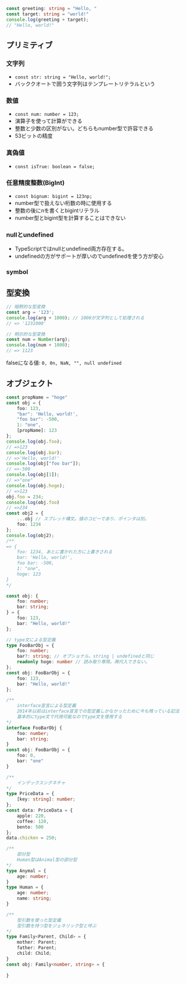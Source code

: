 ```ts
const greeting: string = "Hello, "
const target: string = "world!"
console.log(greeting + target);
// "Hello, world!"
```

## プリミティブ
### 文字列
- `const str: string = "Hello, world!";`
- バッククオートで囲う文字列はテンプレートリテラルという
### 数値
- `const num: number = 123;`
- 演算子を使って計算ができる
- 整数と少数の区別がない。どちらもnumber型で許容できる
- 53ビットの精度
### 真偽値
- `const isTrue: boolean = false;`
### 任意精度整数(BigInt)
- `const bignum: bigint = 123np;`
- number型で扱えない桁数の時に使用する
- 整数の後にnを書くとbigintリテラル
- number型とbigint型を計算することはできない
### nullとundefined
- TypeScriptではnullとundefined両方存在する。
- undefinedの方がサポートが厚いのでundefinedを使う方が安心
### symbol

## 型変換
```ts
// 暗黙的な型変換
const arg = '123';
console.log(arg + 1000); // 1000が文字列として処理される
// => '1231000'

// 明示的な型変換
const num = Number(arg);
console.log(num + 1000);
// => 1123
```
falseになる値: `0, 0n, NaN, "", null undefined`

## オブジェクト
```ts
const propName = "hoge"
const obj = {
	foo: 123,
	"bar": 'Hello, world!',
	"foo bar": -500,
	1: "one",
	[propName]: 123
};
console.log(obj.foo);
// =>123
console.log(obj.bar);
// =>'Hello, world!'
console.log(obj["foo bar"]);
// =>-500
console.log(obj[1]);
// =>"one"
console.log(obj.hoge);
// =>123
obj.foo = 234;
console.log(obj.foo)
// =>234
const obj2 = {
	...obj // スプレッド構文。値のコピーであり、ポインタは別。
	foo: 1234
};
console.log(obj2);
/**
=> {
	foo: 1234, あとに書かれた方に上書きされる
	bar: 'Hello, world!',
	foo bar: -500,
	1: "one",
	hoge: 123
}
*/
```
```ts
const obj: {
	foo: number;
	bar: string;
} = {
	foo: 123,
	bar: "Hello, world!"
};

// type文による型定義
type FooBarObj = {
	foo: number;
	bar?: string; // オプショナル。string | undefinedと同じ
	readonly hoge: number // 読み取り専用。再代入できない。
};
const obj: FooBarObj = {
	foo: 123,
	bar: "Hello, world!"
};

/**
	interface宣言による型定義
	2014年以前はinterface宣言での型定義しかなかったために今も残っている記法
	基本的にtype文で代用可能なのでtype文を使用する
*/
interface FooBarObj {
	foo: number;
	bar: string;
}
const obj: FooBarObj = {
	foo: 0,
	bar: "one"
}

/**
	インデックスシグネチャ
*/
type PriceData = {
	[key: string]: number;
};
const data: PriceData = {
	apple: 220,
	coffee: 120,
	bento: 500
};
data.chicken = 250;

/**
	部分型
	Human型はAnimal型の部分型
*/
type Anymal = {
	age: number;
}
type Human = {
	age: number;
	name: string;
}

/**
	型引数を使った型定義
	型引数を持つ型をジェネリック型と呼ぶ
*/
type Family<Parent, Child> = {
	mother: Parent;
	father: Parent;
	child: Child;
}
const obj: Family<number, string> = {
	
}
```

